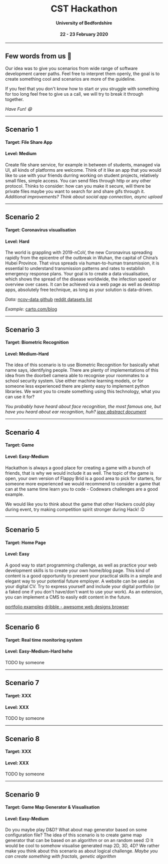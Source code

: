 <h1 align="center">CST Hackathon </h3>
<h4 align="center">University of Bedfordshire</h3>
<h4 align="center">22 - 23 February 2020</h3>

---

## Few words from us :mega:

Our idea was to give you scenarios from wide range of software development career paths.
Feel free to interpret them openly, the goal is to create something cool and scenarios are more of the guideline.

If you feel that you don't know how to start or you struggle with something for too long feel free to give us a call, we will try to break it through together.

_Have Fun! :smile:_

---

## Scenario 1

#### Target: File Share App

#### Level: Medium

Create file share service, for example in between of students, managed via UI, all kinds of platforms are welcome. Think of it like
an app that you would like to use with your friends durring working on student projects, relatively small files, simple access.
You can send files through http or any other protocol. Thinks to consider: how can you make it secure, will there be private files
maybe you want to search for and share gifs through it. _Additional improvements? Think about social app connection, async upload_

---

## Scenario 2

#### Target: Coronavirus visualisation

#### Level: Hard

The world is grappling with 2019-nCoV, the new Coronavirus spreading rapidly from the epicentre of the outbreak in Wuhan, the capital of China’s Hubei Province. That virus spreads via human-to-human transmission, it is essential to understand transmission patterns and rates to establish emergency response plans. Your goal is to create a data visualisation, which shows the spread of the disease worldwide, the infection speed or overview over cases. It can be achieved via a web page as well as desktop apps, absolutely free technique, as long as your solution is data-driven.

_Data:_
[ncov-data github](https://github.com/CryptoKass/ncov-data)
[reddit datasets list](https://www.reddit.com/r/datasets/comments/exnzrd/coronavirus_datasets/)

_Example:_
[carto.com/blog](https://carto.com/blog/visualizing-emergency-data-coronavirus/)

---

## Scenario 3

#### Target: Biometric Recognition

#### Level: Medium-Hard

The idea of this scenario is to use Biometric Recognition for basically what name says, identifying people. There are plenty of implementations of this idea from the doorbell camera able to recognise your roommates to a school security system. Use either machine learning models, or for someone less experienced there are plenty easy to implement python libraries. We want you to create something using this technology, what you can use it for?

_You probably have heard about face recognition, the most famous one, but have you heard about ear recognition, huh? [ieee abstract document](https://ieeexplore.ieee.org/abstract/document/4401941)_

---

## Scenario 4

#### Target: Game

#### Level: Easy-Medium

Hackathon is always a good place for creating a game with a bunch of friends, that is why we would include it as well. The topic of the game is open, your own version of Flappy Brid is a good area to pick for starters, for someone more experienced we would recommend to consider a game that can at the same time learn you to code - Codewars challenges are a good example.

We would like you to think about the game that other Hackers could play during event, try making competition spirit stronger during Hack! :D

---

## Scenario 5

#### Target: Home Page

#### Level: Easy

A good way to start programming challenge, as well as practice your web development skills is to create your own home/blog page. This kind of content is a good opportunity to present your practical skills in a simple and elegant way to your potential future employer. A website can be used as your digital CV. Try to express yourself and include your digital portfolio (or a faked one if you don't have/don't want to use your work).
As an extension, you can implement a CMS to easily edit content in the future.

[portfolio examples](https://www.mockplus.com/blog/post/web-developer-portfolio)
[dribble - awesome web designs browser](https://dribbble.com/search/portfolio%20website)

---

## Scenario 6

#### Target: Real time monitoring system

#### Level: Easy-Medium-Hard hehe

TODO by someone

---

## Scenario 7

#### Target: XXX

#### Level: XXX

TODO by someone

---

## Scenario 8

#### Target: XXX

#### Level: XXX

TODO by someone

---

## Scenario 9

#### Target: Game Map Generator & Visualisation

#### Level: Easy-Medium

Do you maybe play D&D? What about map generator based on some configuration file? The idea of this scenario is to create game map generator
that can be based on an algorithm or on an random seed :D It would be cool to somehow visualise generated map 2D, 3D, 4D? We rather make you
think about this scenario as about logical challenge. _Maybe you can create something with fractals, genetic algorithm_
